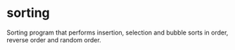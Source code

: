 # sorting
Sorting program that performs insertion, selection and bubble sorts in order, reverse order and random order.
